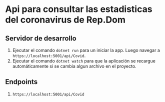 # Api para consultar las estadisticas del coronavirus de Rep.Dom

## Servidor de desarrollo

1. Ejecutar el comando `dotnet run` para un iniciar la app. Luego navegar a `https://localhost:5001/api/Covid`.
2. Ejecutar el comando `dotnet watch` para que la aplicación se recargue automáticamente si se cambia algun archivo en el proyecto.

## Endpoints

1. `https://localhost:5001/api/Covid` 
